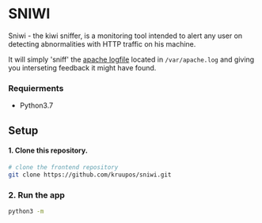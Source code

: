 # SNIWI

Sniwi - the kiwi sniffer, is a monitoring tool intended to alert any user on detecting abnormalities with HTTP traffic on his machine.

It will simply 'sniff' the [apache logfile](https://httpd.apache.org/docs/2.2/en/logs.html) located in `/var/apache.log` and giving you interseting feedback it might have found.

### Requierments

* Python3.7

## Setup

#### 1. Clone this repository. 

```bash
# clone the frontend repository
git clone https://github.com/kruupos/sniwi.git
```

### 2. Run the app

```bash
python3 -m 
```
